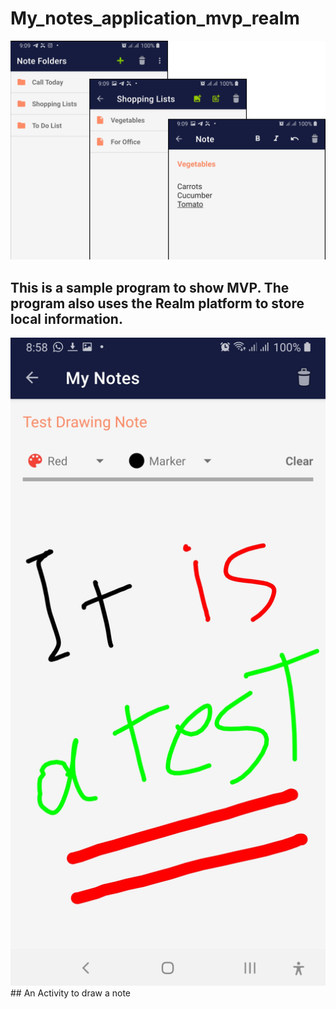 # My_notes_application_mvp_realm
<img src="https://raw.githubusercontent.com/AppAfzar/My_notes_application_mvp_realm/master/screenshots/Screenshot_1.jpg?raw=false" width="700">

## This is a sample program to show MVP. The program also uses the Realm platform to store local information.

<img src="https://raw.githubusercontent.com/AppAfzar/My_notes_application_mvp_realm/master/screenshots/Screenshot_2.jpg?raw=false" width="700">
## An Activity to draw a note
